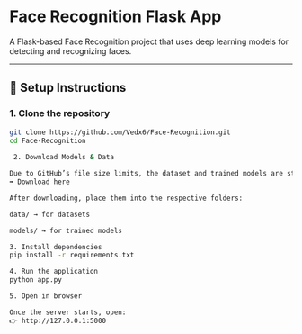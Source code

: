 # Face Recognition Flask App  

A Flask-based Face Recognition project that uses deep learning models for detecting and recognizing faces.  

---

## 🚀 Setup Instructions  

### 1. Clone the repository  
```bash
git clone https://github.com/Vedx6/Face-Recognition.git
cd Face-Recognition
 
 2. Download Models & Data

Due to GitHub’s file size limits, the dataset and trained models are stored on Google Drive.
➡️ Download here

After downloading, place them into the respective folders:

data/ → for datasets

models/ → for trained models

3. Install dependencies
pip install -r requirements.txt

4. Run the application
python app.py

5. Open in browser

Once the server starts, open:
👉 http://127.0.0.1:5000
